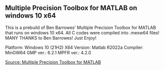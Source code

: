 ## Multiple Precision Toolbox for MATLAB on windows 10 x64

This is a prebuild of Ben Barrowes' Multiple Precision Toolbox for MATLAB that runs on windows 10 x64. All C codes were compiled into .mexw64 files! MANY THANKS to Ben Barrowes! Just Enjoy!

Platform: Windows 10 (21H2) X64
Version: Matlab R2022a
Compiler: MinGW64
GMP ver.: 6.2.1
MPFR ver.: 4.2.0

[Source: Multiple Precision Toolbox for MATLAB](https://ww2.mathworks.cn/matlabcentral/fileexchange/6446-multiple-precision-toolbox-for-matlab)
